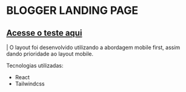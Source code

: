 # BLOGGER LANDING PAGE

## [Acesse o teste aqui](https://blogger-landing-page-six.vercel.app/)

| O layout foi desenvolvido utilizando a abordagem mobile first, assim dando prioridade ao layout mobile.

Tecnologias utilizadas:

- React
- Tailwindcss
